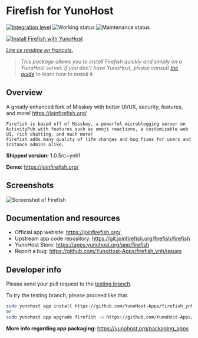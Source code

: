 <!--
N.B.: This README was automatically generated by https://github.com/YunoHost/apps/tree/master/tools/readme_generator
It shall NOT be edited by hand.
-->

# Firefish for YunoHost

[![Integration level](https://dash.yunohost.org/integration/firefish.svg)](https://dash.yunohost.org/appci/app/firefish) ![Working status](https://ci-apps.yunohost.org/ci/badges/firefish.status.svg) ![Maintenance status](https://ci-apps.yunohost.org/ci/badges/firefish.maintain.svg)

[![Install Firefish with YunoHost](https://install-app.yunohost.org/install-with-yunohost.svg)](https://install-app.yunohost.org/?app=firefish)

*[Lire ce readme en français.](./README_fr.md)*

> *This package allows you to install Firefish quickly and simply on a YunoHost server.
If you don't have YunoHost, please consult [the guide](https://yunohost.org/#/install) to learn how to install it.*

## Overview


A greatly enhanced fork of Misskey with better UI/UX, security, features, and more! https://joinfirefish.org/


    Firefish is based off of Misskey, a powerful microblogging server on ActivityPub with features such as emoji reactions, a customizable web UI, rich chatting, and much more!
    Firefish adds many quality of life changes and bug fixes for users and instance admins alike.
   


**Shipped version:** 1.0.5rc~ynh1

**Demo:** https://joinfirefish.org/

## Screenshots

![Screenshot of Firefish](./doc/screenshots/screenshot-firefish.png)

## Documentation and resources

* Official app website: <https://joinfirefish.org/>
* Upstream app code repository: <https://git.joinfirefish.org/firefish/firefish>
* YunoHost Store: <https://apps.yunohost.org/app/firefish>
* Report a bug: <https://github.com/YunoHost-Apps/firefish_ynh/issues>

## Developer info

Please send your pull request to the [testing branch](https://github.com/YunoHost-Apps/firefish_ynh/tree/testing).

To try the testing branch, please proceed like that.

``` bash
sudo yunohost app install https://github.com/YunoHost-Apps/firefish_ynh/tree/testing --debug
or
sudo yunohost app upgrade firefish -u https://github.com/YunoHost-Apps/firefish_ynh/tree/testing --debug
```

**More info regarding app packaging:** <https://yunohost.org/packaging_apps>
